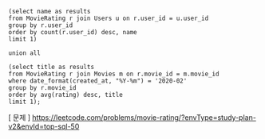 ```mysql
(select name as results
from MovieRating r join Users u on r.user_id = u.user_id
group by r.user_id
order by count(r.user_id) desc, name
limit 1)

union all

(select title as results
from MovieRating r join Movies m on r.movie_id = m.movie_id
where date_format(created_at, "%Y-%m") = '2020-02'
group by r.movie_id
order by avg(rating) desc, title
limit 1);
```

[ 문제 ] https://leetcode.com/problems/movie-rating/?envType=study-plan-v2&envId=top-sql-50
